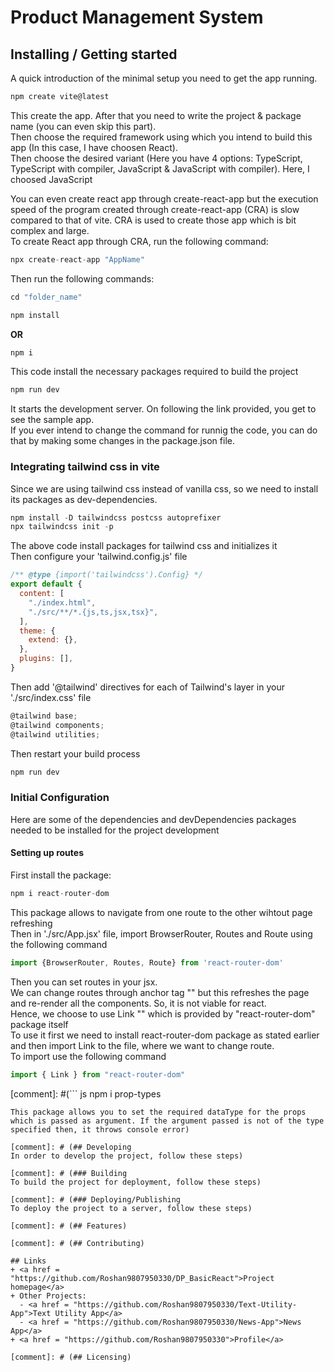 # Product Management System

## Installing / Getting started
A quick introduction of the minimal setup you need to get the app running.

``` js
npm create vite@latest
```
This create the app. After that you need to write the project & package name (you can even skip this part).
<br>Then choose the required framework using which you intend to build this app (In this case, I have choosen React).
<br>Then choose the desired variant (Here you have 4 options: TypeScript, TypeScript with compiler, JavaScript & JavaScript with compiler). Here, I choosed JavaScript

You can even create react app through create-react-app but the execution speed of the program created through create-react-app (CRA) is slow compared to that of vite. CRA is used to create those app which is bit complex and large.
<br>To create React app through CRA, run the following command:

``` js
npx create-react-app "AppName"
```

Then run the following commands:
``` js
cd "folder_name"
```

``` js
npm install
```
**OR**
``` js
npm i
```
This code install the necessary packages required to build the project
``` js
npm run dev
```
It starts the development server. On following the link provided, you get to see the sample app.
<br>If you ever intend to change the command for runnig the code, you can do that by making some changes in the package.json file.

### Integrating tailwind css in vite
Since we are using tailwind css instead of vanilla css, so we need to install its packages as dev-dependencies.
``` js
npm install -D tailwindcss postcss autoprefixer
npx tailwindcss init -p
```
The above code install packages for tailwind css and initializes it
<br>Then configure your 'tailwind.config.js' file
``` js
/** @type {import('tailwindcss').Config} */
export default {
  content: [
    "./index.html",
    "./src/**/*.{js,ts,jsx,tsx}",
  ],
  theme: {
    extend: {},
  },
  plugins: [],
}
```
Then add '@tailwind' directives for each of Tailwind's layer in your './src/index.css' file
``` js
@tailwind base;
@tailwind components;
@tailwind utilities;
```
Then restart your build process
``` js
npm run dev
```

### Initial Configuration
Here are some of the dependencies and devDependencies packages needed to be installed for the project development

#### Setting up routes
First install the package:
``` js
npm i react-router-dom
```
This package allows to navigate from one route to the other wihtout page refreshing
<br>Then in './src/App.jsx' file, import BrowserRouter, Routes and Route using the following command
``` js
import {BrowserRouter, Routes, Route} from 'react-router-dom'
```
Then you can set routes in your jsx.
<br>We can change routes through anchor tag "<a href=""></a>" but this refreshes the page and re-render all the components. So, it is not viable for react. 
<br>Hence, we choose to use Link "<Link to=""></Link>" which is provided by "react-router-dom" package itself
<br>To use it first we need to install react-router-dom package as stated earlier and then import Link to the file, where we want to change route. 
<br>To import use the following command
``` js
import { Link } from "react-router-dom"
```


[comment]: #(``` js
npm i prop-types
```
This package allows you to set the required dataType for the props which is passed as argument. If the argument passed is not of the type specified then, it throws console error)

[comment]: # (## Developing
In order to develop the project, follow these steps)

[comment]: # (### Building
To build the project for deployment, follow these steps)

[comment]: # (### Deploying/Publishing
To deploy the project to a server, follow these steps)

[comment]: # (## Features)

[comment]: # (## Contributing)

## Links
+ <a href = "https://github.com/Roshan9807950330/DP_BasicReact">Project homepage</a>
+ Other Projects:
  - <a href = "https://github.com/Roshan9807950330/Text-Utility-App">Text Utility App</a>
  - <a href = "https://github.com/Roshan9807950330/News-App">News App</a>
+ <a href = "https://github.com/Roshan9807950330">Profile</a>
  
[comment]: # (## Licensing)
